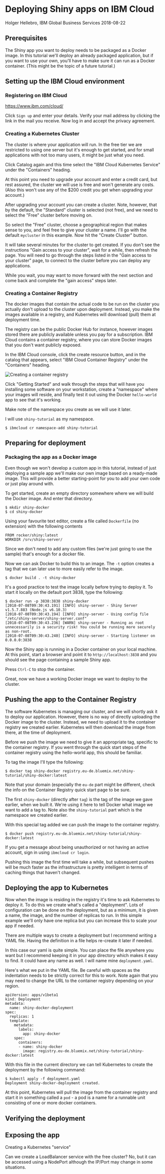 # Deploying Shiny apps on IBM Cloud

Holger Hellebro, IBM Global Business Services
2018-08-22


## Prerequisites

The Shiny app you want to deploy needs to be packaged as a Docker
image. In this tutorial we'll deploy an already packaged application,
but if you want to use your own, you'll have to make sure it can run
as a Docker container. (This might be the topic of a future tutorial.)

## Setting up the IBM Cloud environment

### Registering on IBM Cloud

https://www.ibm.com/cloud/

Click `Sign up` and enter your details. Verify your mail address by
clicking the link in the mail you receive. Now log in and accept the
privacy agreement.


### Creating a Kubernetes Cluster

The cluster is where your application will run. In the free tier we
are restricted to using one server but it's enough to get started, and
for small applications with not too many users, it might be just what
you need.

Click Catalog again and this time select the "IBM Cloud Kubernetes
Service" under the "Containers" heading.

At this point you need to upgrade your account and enter a credit
card, but rest assured, the cluster we will use is free and won't
generate any costs. (Also this won't use any of the $200 credit you
get when upgrading your account.)

After upgrading your account you can create a cluster. Note, however,
that by the default, the "Standard" cluster is selected (not free),
and we need to select the "Free" cluster before moving on.

So select the "Free" cluster, choose a geographical region that makes
sense to you, and feel free to give your cluster a name. I'll go with
the default `mycluster` in this example. Now hit the "Create Cluster"
button.

It will take several minutes for the cluster to get created. If you
don't see the instructions "Gain access to your cluster", wait for a
while, then refresh the page. You will need to go through the steps
listed in the "Gain access to your cluster" page, to connect to the
cluster before you can deploy any applications.

While you wait, you may want to move forward with the next section and
come back and complete the "gain access" steps later.

### Creating a Container Registry

The docker images that contain the actual code to be run on the
cluster you actually don't upload to the cluster upon
deployment. Instead, you make the images available in a registry, and
Kubernetes will download (pull) them at deployment time.

The registry can be the public Docker Hub for instance, however images
stored there are publicly available unless you pay for a
subscription. IBM Cloud contains a container registry, where you can
store Docker images that you don't want publicly exposed.

In the IBM Cloud console, click the create resource button, and in the
catalog that appears, select "IBM Cloud Container Registry" under the
"Containers" heading.

![Creating a container registry](https://github.com/holken1/deploying-r-on-cloud/blob/master/shiny-on-ibm-cloud/img/Catalog%20-%20Container%20Registry.png?raw=true "Creating a container registry")


Click "Getting Started" and walk through the steps that will have you
installing some software on your workstation, create a "namespace" where
your images will reside, and finally test it out using the Docker
`hello-world` app to see that it's working.

Make note of the namespace you create as we will use it later.

I will use `shiny-tutorial` as my namespace.

```
$ ibmcloud cr namespace-add shiny-tutorial
```


## Preparing for deployment

### Packaging the app as a Docker image

Even though we won't develop a custom app in this tutorial, instead of
just deploying a sample app we'll make our own image based on a
ready-made image. This will provide a better starting-point for you to
add your own code or just play around with.

To get started, create an empty directory somewhere where we will
build the Docker image. And enter that directory.

```
$ mkdir shiny-docker
$ cd shiny-docker
```

Using your favourite text editor, create a file called
`Dockerfile` (no extension) with the following contents

```
FROM rocker/shiny:latest
WORKDIR /srv/shiny-server/
```

Since we don't need to add any custom files (we're just going to use
the sample) that's enough for a docker file.

Now we can ask Docker to build this to an image. The `-t` option
creates a tag that we can later use to more easily refer to the image.

```
$ docker build . -t shiny-docker
```

It's a good practice to test the image locally before trying to deploy
it. To start it locally on the default port 3838, type the following:

```
$ docker run -p 3838:3838 shiny-docker
[2018-07-08T09:30:43.191] [INFO] shiny-server - Shiny Server v1.5.7.883 (Node.js v6.10.3)
[2018-07-08T09:30:43.194] [INFO] shiny-server - Using config file "/etc/shiny-server/shiny-server.conf"
[2018-07-08T09:30:43.236] [WARN] shiny-server - Running as root unnecessarily is a security risk! You could be running more securely as non-root.
[2018-07-08T09:30:43.240] [INFO] shiny-server - Starting listener on 0.0.0.0:3838
```

Now the Shiny app is running in a Docker container on your local
machine. At this point, start a browser and point it to `http://localhost:3838`
and you should see the page containing a sample Shiny app.

Press `Ctrl-C` to stop the container.

Great, now we have a working Docker image we want to deploy to the
cluster.

## Pushing the app to the Container Registry

The software Kubernetes is managing our cluster, and we will shortly
ask it to deploy our application. However, there is no way of directly
uploading the Docker image to the cluster. Instead, we need to upload
it to the container registry we created earlier. Kubernetes will then
download the image from there, at the time of deployment.

Before we push the image we need to give it an appropriate tag,
specific to the container registry. If you went through the quick
start steps of the container registry using the hello-world app, this
should be familiar.

To tag the image I'll type the following:
```
$ docker tag shiny-docker registry.eu-de.bluemix.net/shiny-tutorial/shiny-docker:latest
```

Note that your domain (especially the `eu-de` part might be different,
check the info on the Container Registry quick start page to be sure.

The first `shiny-docker` (directly after `tag`) is the tag of the
image we gave earlier, when we built it. We're using it here to tell
Docker what image we want to add a tag to. Note also the
`shiny-tutorial` part which is the namespace we created earlier.

With this special tag added we can push the image to the container
registry.

```
$ docker push registry.eu-de.bluemix.net/shiny-tutorial/shiny-docker:latest
```

If you get a message about being unauthorized or not having an active
account, sign in using `ibmcloud cr login`.

Pushing this image the first time will take a while, but subsequent
pushes will be much faster as the infrastructure is pretty intelligent
in terms of caching things that haven't changed.

## Deploying the app to Kubernetes

Now when the image is residing in the registry it's time to ask
Kubernetes to deploy it. To do this we create what's called a
"deployment". Lots of configuration can be done on the deployment, but
as a minimum, it is given a name, the image, and the number of
replicas to run. In this simple example we'll only have one replica
but you can increase this to scale your app if needed.

There are multiple ways to create a deployment but I recommend writing
a YAML file. Having the definition in a file helps re-create it later
if needed.

In this case our yaml is quite simple. You can place the file anywhere
you want but I recommend keeping it in your app directory which makes
it easy to find. It could have any name as well. I will name mine
`deployment.yaml`.

Here's what we put in the YAML file. Be careful with spaces as the
indentation needs to be strictly correct for this to work. Note again
that you may need to change the URL to the container registry
depending on your region.

```
apiVersion: apps/v1beta1
kind: Deployment
metadata:
  name: shiny-docker-deployment
spec:
  replicas: 1
  template:
    metadata:
      labels:
        app: shiny-docker
    spec:
      containers:
      - name: shiny-docker
        image: registry.eu-de.bluemix.net/shiny-tutorial/shiny-docker:latest
```

With this file in the current directory we can tell Kubernetes to
create the deployment by the following command:

```
$ kubectl apply -f deployment.yaml
Deployment shiny-docker-deployment created.
```

At this point, Kubernetes will pull the image from the container
registry and start it in something called a `pod` - a pod is a
name for a runnable unit consisting of one or more docker containers.

## Verifying the deployment




## Exposing the app

Creating a Kubernetes "service"

Can we create a LoadBalancer service with the free cluster?
No, but it can be accessed using a NodePort although the IP/Port may
change in some situations.

